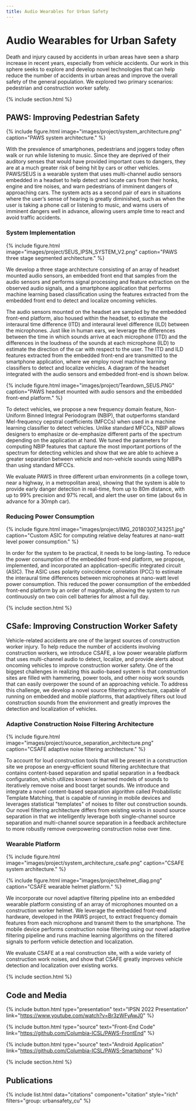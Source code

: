 ```yaml
---
title: Audio Wearables for Urban Safety
---
```


# Audio Wearables for Urban Safety

Death and injury caused by accidents in urban areas have seen a sharp increase in recent years, especially from vehicle accidents. Our work in this sphere seeks to explore and develop novel technologies that can help reduce the number of accidents in urban areas and improve the overall safety of the general population. We explored two primary scenarios: pedestrian and construction worker safety.

{% include section.html %}

## PAWS: Improving Pedestrian Safety

{%
  include figure.html
  image="images/project/system_architecture.png"
  caption="PAWS system architecture."
%}

With the prevalence of smartphones, pedestrians and joggers today often walk or run while listening to music. Since they are deprived of their auditory senses that would have provided important cues to dangers, they are at a much greater risk of being hit by cars or other vehicles. PAWS/SEUS is a wearable system that uses multi-channel audio sensors embedded in a headset to help detect and locate cars from their honks, engine and tire noises, and warn pedestrians of imminent dangers of approaching cars. The system acts as a second pair of ears in situations where the user’s sense of hearing is greatly diminished, such as when the user is taking a phone call or listening to music, and warns users of imminent dangers well in advance, allowing users ample time to react and avoid traffic accidents.

### System Implementation

{%
  include figure.html
  image="images/project/SEUS_IPSN_SYSTEM_V2.png"
  caption="PAWS three stage segmented architecture."
%}

We develop a three stage architecture consisting of an array of headset mounted audio sensors, an embedded front end that samples from the audio sensors and performs signal processing and feature extraction on the observed audio signals, and a smartphone application that performs machine learning based classification using the features extracted from the embedded front end to detect and localize oncoming vehicles.

The audio sensors mounted on the headset are sampled by the embedded front-end platform, also housed within the headset, to estimate the interaural time difference (ITD) and interaural level difference (ILD) between the microphones. Just like in human ears, we leverage the differences between the time in which sounds arrive at each microphone (ITD) and the differences in the loudness of the sounds at each microphone (ILD) to estimate the direction of the car with respect to the user. The ITD and ILD features extracted from the embedded front-end are transmitted to the smartphone application, where we employ novel machine learning classifiers to detect and localize vehicles. A diagram of the headset integrated with the audio sensors and embedded front-end is shown below.

{%
  include figure.html
  image="images/project/Teardown_SEUS.PNG"
  caption="PAWS headset mounted with audio sensors and the embedded front-end platform."
%}

To detect vehicles, we propose a new frequency domain feature, Non-Uniform Binned Integral Periodogram (NBIP), that outperforms standard Mel-frequency cepstral coefficients (MFCCs) when used in a machine learning classifier to detect vehicles. Unlike standard MFCCs, NBIP allows designers to emphasize or de-emphasize different parts of the spectrum depending on the application at hand. We tuned the parameters for computing NBIP features that capture the most important portions of the spectrum for detecting vehicles and show that we are able to achieve a greater separation between vehicle and non-vehicle sounds using NBIPs than using standard MFCCs.

We evaluate PAWS in three different urban environments (in a college town, near a highway, in a metropolitan area), showing that the system is able to provide early danger detection in real-time, from up to 80m distance, with up to 99% precision and 97% recall, and alert the user on time (about 6s in advance for a 30mph car).

### Reducing Power Consumption

{%
  include figure.html
  image="images/project/IMG_20180307_143251.jpg"
  caption="Custom ASIC for computing relative delay features at nano-watt level power consumption."
%}

In order for the system to be practical, it needs to be long-lasting. To reduce the power consumption of the embedded front-end platform, we propose, implemented, and incorporated an application-specific integrated circuit (ASIC). The ASIC uses polarity coincidence correlation (PCC) to estimate the interaural time differences between microphones at nano-watt level power consumption. This reduced the power consumption of the embedded front-end platform by an order of magnitude, allowing the system to run continuously on two coin cell batteries for almost a full day.

{% include section.html %}

## CSafe: Improving Construction Worker Safety

Vehicle-related accidents are one of the largest sources of construction worker injury. To help reduce the number of accidents involving construction workers, we introduce CSAFE, a low power wearable platform that uses multi-channel audio to detect, localize, and provide alerts about oncoming vehicles to improve construction worker safety. One of the biggest challenges in realizing this audio-based system is that construction sites are filled with hammering, power tools, and other noisy work sounds that can easily overpower the sound of an approaching vehicle. To address this challenge, we develop a novel source filtering architecture, capable of running on embedded and mobile platforms, that adaptively filters out loud construction sounds from the environment and greatly improves the detection and localization of vehicles.

### Adaptive Construction Noise Filtering Architecture

{%
  include figure.html
  image="images/project/source_separation_architecture.png"
  caption="CSAFE adaptive noise filtering architecture."
%}

To account for loud construction tools that will be present in a construction site we propose an energy-efficient sound filtering architecture that contains content-based separation and spatial separation in a feedback configuration, which utilizes known or learned models of sounds to iteratively remove noise and boost target sounds. We introduce and integrate a novel content-based separation algorithm called Probabilistic Template Matching, that is capable of running in mobile devices and leverages statistical "templates" of noises to filter out construction sounds. Our novel filtering architecture differs from existing works in sound source separation in that we intelligently leverage both single-channel source separation and multi-channel source separation in a feedback architecture to more robustly remove overpowering construction noise over time.

### Wearable Platform

{%
  include figure.html
  image="images/project/system_architecture_csafe.png"
  caption="CSAFE system architecture."
%}

{%
  include figure.html
  image="images/project/helmet_diag.png"
  caption="CSAFE wearable helmet platform."
%}

We incorporate our novel adaptive filtering pipeline into an embedded wearable platform consisting of an array of microphones mounted on a construction worker helmet. We leverage the embedded front-end hardware, developed in the PAWS project, to extract frequency domain features from each microphone and transmit them to the smartphone. The mobile device performs construction noise filtering using our novel adaptive filtering pipeline and runs machine learning algorithms on the filtered signals to perform vehicle detection and localization.

We evaluate CSAFE at a real construction site, with a wide variety of construction work noises, and show that CSAFE greatly improves vehicle detection and localization over existing works.

{% include section.html %}

## Code and Media

{% include button.html type="presentation" text="IPSN 2022 Presentation" link="https://www.youtube.com/watch?v=Br3zWFyAwJ0" %}

{% include button.html type="source" text="Front-End Code" link="https://github.com/Columbia-ICSL/PAWS-FrontEnd" %}

{% include button.html type="source" text="Android Application" link="https://github.com/Columbia-ICSL/PAWS-Smartphone" %}

{% include section.html %}

## Publications

{% include list.html data="citations" component="citation" style="rich" filters="group: urbansafety_cu" %}

